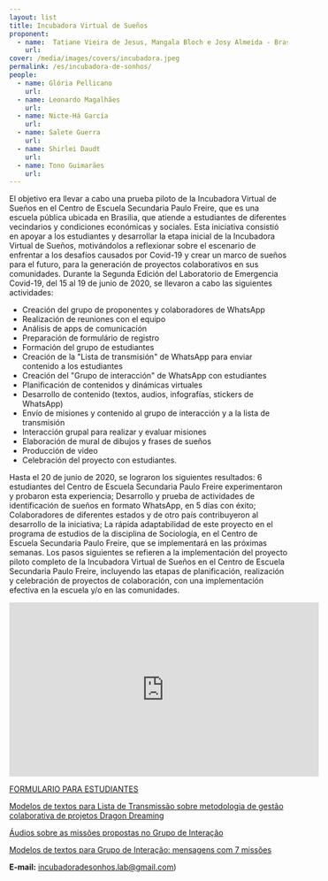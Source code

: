 ```yaml
---
layout: list
title: Incubadora Virtual de Sueños
proponent:
  - name:  Tatiane Vieira de Jesus, Mangala Bloch e Josy Almeida - Brasília, DF
    url: 
cover: /media/images/covers/incubadora.jpeg
permalink: /es/incubadora-de-sonhos/
people:
  - name: Glória Pellicano
    url: 
  - name: Leonardo Magalhães
    url: 
  - name: Nicte-Há García
    url: 
  - name: Salete Guerra
    url: 
  - name: Shirlei Daudt
    url: 
  - name: Tono Guimarães
    url: 
---
```


El objetivo era llevar a cabo una prueba piloto de la Incubadora Virtual de Sueños en el Centro de Escuela Secundaria Paulo Freire, que es una escuela pública ubicada en Brasilia, que atiende a estudiantes de diferentes vecindarios y condiciones económicas y sociales. Esta iniciativa consistió en apoyar a los estudiantes y desarrollar la etapa inicial de la Incubadora Virtual de Sueños, motivándolos a reflexionar sobre el escenario de enfrentar a los desafíos causados ​​por Covid-19 y crear un marco de sueños para el futuro, para la generación de proyectos colaborativos en sus comunidades.
Durante la Segunda Edición del Laboratorio de Emergencia Covid-19, del 15 al 19 de junio de 2020, se llevaron a cabo las siguientes actividades:
  
* Creación del grupo de proponentes y colaboradores de WhatsApp 
* Realización de reuniones con el equipo
* Análisis de apps de comunicación
* Preparación de formulário de registro
* Formación del grupo de estudiantes
* Creación de la "Lista de transmisión" de WhatsApp para enviar contenido a los estudiantes 
* Creación del "Grupo de interacción" de WhatsApp con estudiantes
* Planificación de contenidos y dinámicas virtuales
* Desarrollo de contenido (textos, audios, infografías, stickers de WhatsApp)
* Envío de misiones y contenido al grupo de interacción y a la lista de transmisión
* Interacción grupal para realizar y evaluar misiones
* Elaboración de mural de dibujos y frases de sueños 
* Producción de video
* Celebración del proyecto con estudiantes.
  
Hasta el 20 de junio de 2020, se lograron los siguientes resultados:
6 estudiantes del Centro de Escuela Secundaria Paulo Freire experimentaron y probaron esta experiencia;
Desarrollo y prueba de actividades de identificación de sueños en formato WhatsApp, en 5 días con éxito;
Colaboradores de diferentes estados y de otro país contribuyeron al desarrollo de la iniciativa;
La rápida adaptabilidad de este proyecto en el programa de estudios de la disciplina de Sociología, en el Centro de Escuela Secundaria Paulo Freire, que se implementará en las próximas semanas.
Los pasos siguientes se refieren a la implementación del proyecto piloto completo de la Incubadora Virtual de Sueños en el Centro de Escuela Secundaria Paulo Freire, incluyendo las etapas de planificación, realización y celebración de proyectos de colaboración, con una implementación efectiva en la escuela y/o en las comunidades.

<div class="video-wrapper video-wrapper-16x9">
<iframe width="560" height="315" src="https://www.youtube.com/embed/Pw8OqTsz9dk" frameborder="0" allow="accelerometer; autoplay; encrypted-media; gyroscope; picture-in-picture" allowfullscreen></iframe>
</div>
  
[FORMULARIO PARA ESTUDIANTES](https://docs.google.com/forms/d/e/1FAIpQLSfzaiIwdMFJbBMec7k3EQcpOmamO_yXixxEzolrUEQ4pPImAQ/viewform)

[Modelos de textos para Lista de Transmissão sobre metodologia de gestão colaborativa de projetos Dragon Dreaming]( https://docs.google.com/document/d/1psqAz3ASntLRk_6dGuCT_grQVH3bS5R7mhfCKGsw9ds/edit?usp=sharing)
  
[Áudios sobre as missões propostas no Grupo de Interação](https://drive.google.com/drive/folders/1bJICcrz0jybhztmMvjsqTtrjVTRKdkbE?usp=sharing) 
  
[Modelos de textos para Grupo de Interação: mensagens com 7 missões](https://docs.google.com/document/d/1FbeFY9TMI6irBemhd4Kn-jkXXB5nW3WxEts_yCe85d8/edit?usp=sharing) 

  
**E-mail:** incubadoradesonhos.lab@gmail.com)
